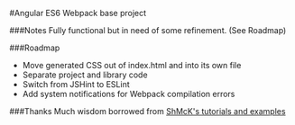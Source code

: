 #Angular ES6 Webpack base project


###Notes
Fully functional but in need of some refinement. (See Roadmap)

###Roadmap
- Move generated CSS out of index.html and into its own file
- Separate project and library code
- Switch from JSHint to ESLint
- Add system notifications for Webpack compilation errors

###Thanks
Much wisdom borrowed from [ShMcK's tutorials and examples](https://github.com/ShMcK/WebpackAngularDemos)
